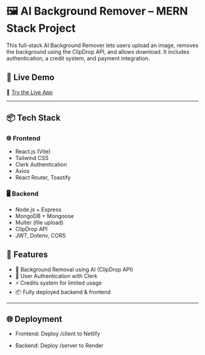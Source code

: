 # 🖼️ AI Background Remover – MERN Stack Project

This full-stack AI Background Remover lets users upload an image, removes the background using the ClipDrop API, and allows download. It includes authentication, a credit system, and payment integration.

## 🚀 Live Demo

🔗 [Try the Live App](https://legendary-pavlova-d15b21.netlify.app/)

---

## 📦 Tech Stack

### 🌐 Frontend
- React.js (Vite)
- Tailwind CSS
- Clerk Authentication
- Axios
- React Router, Toastify

### 🖥️ Backend
- Node.js + Express
- MongoDB + Mongoose
- Multer (file upload)
- ClipDrop API
- JWT, Dotenv, CORS

## 📌 Features

- 🧠 Background Removal using AI (ClipDrop API)
- 🔐 User Authentication with Clerk
- ⚡ Credits system for limited usage
- 📦 Fully deployed backend & frontend

---

## 🌐 Deployment

- Frontend: Deploy /client to Netlify

- Backend: Deploy /server to Render

